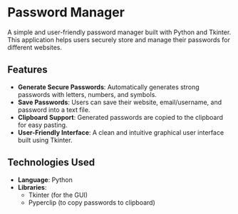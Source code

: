 # Password Manager

A simple and user-friendly password manager built with Python and Tkinter. This application helps users securely store and manage their passwords for different websites.

## Features

- **Generate Secure Passwords**: Automatically generates strong passwords with letters, numbers, and symbols.
- **Save Passwords**: Users can save their website, email/username, and password into a text file.
- **Clipboard Support**: Generated passwords are copied to the clipboard for easy pasting.
- **User-Friendly Interface**: A clean and intuitive graphical user interface built using Tkinter.

## Technologies Used

- **Language**: Python
- **Libraries**: 
  - Tkinter (for the GUI)
  - Pyperclip (to copy passwords to clipboard)


